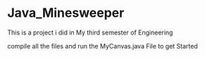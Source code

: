 # Java_Minesweeper
This is a project i did in My third semester of Engineering

compile all the files and run the MyCanvas.java File to get Started
